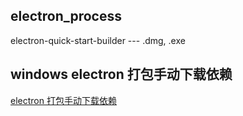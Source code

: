 ## electron_process
electron-quick-start-builder --- .dmg, .exe

## windows electron 打包手动下载依赖
[electron 打包手动下载依赖](https://www.jianshu.com/p/a46b7108bc47)

